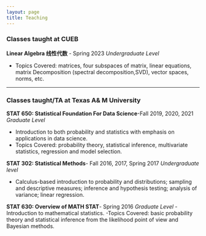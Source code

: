 ```yaml
---
layout: page
title: Teaching
---
```


### Classes taught at CUEB
**Linear Algebra 线性代数** - Spring 2023 *Undergraduate Level*
- Topics Covered:  matrices, four subspaces of matrix, linear equations, matrix Decomposition (spectral decomposition,SVD), vector spaces, norms, etc. 

---
### Classes taught/TA at Texas A& M University
**STAT 650: Statistical Foundation For Data Science**-Fall 2019, 2020, 2021 *Graduate Level*
- Introduction to both probability and statistics with emphasis on applications in data science.
- Topics Covered: probability theory, statistical inference, multivariate statistics, regression and model selection.

**STAT 302: Statistical Methods**- Fall 2016, 2017, Spring 2017 *Undergraduate level* 
- Calculus-based introduction to probability and distributions; sampling and descriptive measures; inference and hypothesis testing; analysis of variance; linear regression.

**STAT 630: Overview of MATH STAT**- Spring 2016 *Graduate Level*
-Introduction to mathematical statistics. 
-Topics Covered: basic probability theory and statistical inference from the likelihood point of view and Bayesian methods.
